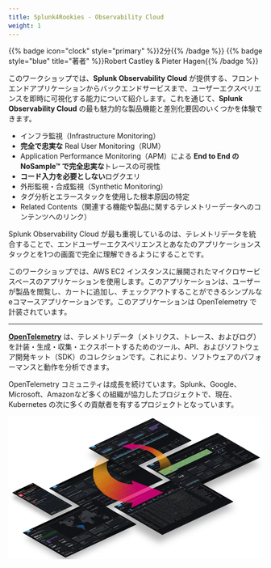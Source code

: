 ```yaml
---
title: Splunk4Rookies - Observability Cloud
weight: 1
---
```


{{% badge icon="clock" style="primary" %}}2分{{% /badge %}} {{% badge style="blue" title="著者" %}}Robert Castley & Pieter Hagen{{% /badge %}}

このワークショップでは、**Splunk Observability Cloud** が提供する、フロントエンドアプリケーションからバックエンドサービスまで、ユーザーエクスペリエンスを即時に可視化する能力について紹介します。これを通じて、**Splunk Observability Cloud** の最も魅力的な製品機能と差別化要因のいくつかを体験できます。

* インフラ監視（Infrastructure Monitoring）
* **完全で忠実な** Real User Monitoring（RUM）
* Application Performance Monitoring（APM）による **End to End の NoSample™ で完全忠実な**トレースの可視性
* **コード入力を必要としない**ログクエリ
* 外形監視・合成監視（Synthetic Monitoring）
* タグ分析とエラースタックを使用した根本原因の特定
* Related Contents（関連する機能や製品に関するテレメトリーデータへのコンテンツへのリンク）

Splunk Observability Cloud が最も重視しているのは、テレメトリデータを統合することで、エンドユーザーエクスペリエンスとあなたのアプリケーションスタックとを1つの画面で完全に理解できるようにすることです。

このワークショップでは、AWS EC2 インスタンスに展開されたマイクロサービスベースのアプリケーションを使用します。このアプリケーションは、ユーザーが製品を閲覧し、カートに追加し、チェックアウトすることができるシンプルなeコマースアプリケーションです。このアプリケーションは OpenTelemetry で計装されています。

---

**[OpenTelemetry](https://opentelemetry.io)** は、テレメトリデータ（メトリクス、トレース、およびログ）を計装・生成・収集・エクスポートするためのツール、API、およびソフトウェア開発キット（SDK）のコレクションです。これにより、ソフトウェアのパフォーマンスと動作を分析できます。

OpenTelemetry コミュニティは成長を続けています。Splunk、Google、Microsoft、Amazonなど多くの組織が協力したプロジェクトで、現在、Kubernetes の次に多くの貢献者を有するプロジェクトとなっています。

![Full Stack](images/splunk-full-stack.png)
